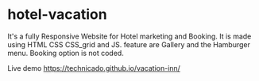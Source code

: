 # hotel-vacation
It's a fully Responsive Website for Hotel marketing and Booking.
It is made using HTML CSS CSS_grid and JS.
feature are Gallery and the Hamburger menu.
Booking option is not coded.

Live demo
https://technicado.github.io/vacation-inn/
